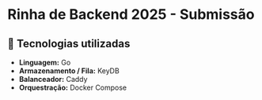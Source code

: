 # Rinha de Backend 2025 - Submissão

## 🚀 Tecnologias utilizadas

- **Linguagem:** Go  
- **Armazenamento / Fila:** KeyDB  
- **Balanceador:** Caddy  
- **Orquestração:** Docker Compose